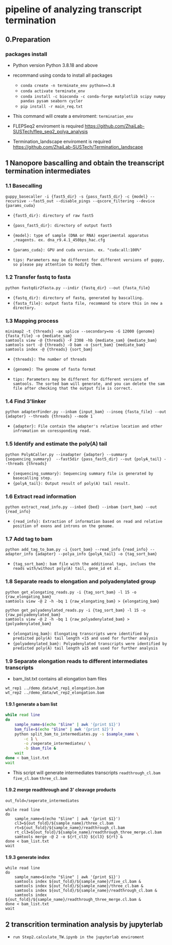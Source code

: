 # pipeline of analyzing transcript termination 

## 0.Preparation
### packages install

- Python version
Python 3.8.18 and above


- recommand using conda to install all packages

  - `conda create -n terminate_env python==3.8`
  - `conda activate terminate_env`
  - `conda install -c bioconda -c conda-forge matplotlib scipy numpy pandas pysam seaborn cycler` 
  - `pip install -r main_req.txt`



- This command will create a enviroment: `termination_env`

- FLEPSeq2 enviroment is required
  https://github.com/ZhaiLab-SUSTech/flep_seq2_polya_analysis

- Termination_landscape enviroment is required
  https://github.com/ZhaiLab-SUSTech/Termination_landscape

## 1 Nanopore bascalling and obtain the treanscript termination intermediates

### 1.1 Basecalling
```shell
guppy_basecaller -i {fast5_dir} -s {pass_fast5_dir} -c {model} --recursive --fast5_out --disable_pings --qscore_filtering --device {params_cuda}
```

- `{fast5_dir}: directory of raw fast5`
- `{pass_fast5_dir}: directory of output fast5`
- `{model}: type of sample (DNA or RNA) experimental apparatus ,reagents. ex. dna_r9.4.1_450bps_hac.cfg`
- `{params_cuda}: GPU and cuda version. ex. "cuda:all:100%"`

- `tips: Parameters may be different for different versions of guppy, so please pay attention to modify them.`



### 1.2 Transfer fastq to fasta
```shell
python fastqdir2fasta.py --indir {fastq_dir} --out {fasta_file}
```

- `{fastq_dir}: directory of fastq, generated by bascalling.`
- `{fasta_file}: output fasta file, recommand to store this in new a directory.`



### 1.3 Mapping process
```shell
minimap2 -t {threads} -ax splice --secondary=no -G 12000 {genome} {fasta_file} -o {mediate_sam}
samtools view -@ {threads} -F 2308 -hb {mediate_sam} {mediate_bam}
samtools sort -@ {threads} -O bam -o {sort_bam} {mediate_bam}
samtools index -@ {threads} {sort_bam}
```

- `{threads}: The number of threads`
- `{genome}: The genome of fasta format`

- `tips: Parameters may be different for different versions of samtools. The sorted bam will generate, and you can delete the sam file after checking that the output file is correct.`



### 1.4 Find 3'linker
```shell
python adapterFinder.py --inbam {input_bam} --inseq {fasta_file} --out {adapter} --threads {threads} --mode 1
```

- `{adapter}: File contain the adapter's relative location and other infromation on coressponding read.`



### 1.5 Identify and estimate the poly(A) tail
```shell
python PolyACaller.py --inadapter {adapter} --summary {sequencing_summary}  --fast5dir {pass_fast5_dir} --out {polyA_tail} --threads {threads}
```

- `{sequencing_summary}: Sequencing summary file is generated by basecalling step.`
- `{polyA_tail}: Output result of poly(A) tail result.`



### 1.6 Extract read information
```shell
python extract_read_info.py --inbed {bed} --inbam {sort_bam} --out {read_info}
```

- `{read_info}: Extraction of information based on read and relative position of exons and introns on the genome.`



### 1.7 Add tag to bam
```shell
python add_tag_to_bam.py -i {sort_bam} --read_info {read_info} --adapter_info {adapter} --polya_info {polyA_tail} -o {tag_sort_bam}
```

- `{tag_sort_bam}: bam file with the additional tags, inclues the reads with/without poly(A) tail, gene_id et al.`



### 1.8 Separate reads to elongation and polyadenylated group
```shell
python get_elongating_reads.py -i {tag_sort_bam} -l 15 -o {raw_elongating_bam}
samtools view -@ 2 -h -bq 1 {raw_elongating_bam} > {elongating_bam}

python get_polyadenylated_reads.py -i {tag_sort_bam} -l 15 -o {raw_polyadenylated_bam}
samtools view -@ 2 -h -bq 1 {raw_polyadenylated_bam} > {polyadenylated_bam}
```

- `{elongating_bam}: Elongating transcripts were identified by predicted poly(A) tail length <15 and used for further analysis`
- `{polyadenylated_bam}: Polyadenylated transcripts were identified by predicted poly(A) tail length ≥15 and used for further analysis`



### 1.9 Separate elongation reads to different intermediates transcripts

- bam_list.txt contains all elongation bam files

```text
wt_rep1 ../demo_data/wt_rep1_elongation.bam
wt_rep2 ../demo_data/wt_rep2_elongation.bam
```

#### 1.9.1 generate a bam list
```sh
while read line
do
    sample_name=$(echo "$line" | awk '{print $1}')
    bam_file=$(echo "$line" | awk '{print $2}')
    python split_bam_to_intermediates.py -s $sample_name \
        -c 1 \
        -o /seperate_intermediates/ \
        -b $bam_file &
    wait
done < bam_list.txt
wait 
```
- This script will generate intermediates transcripts
    `readthrough_cl.bam`
    `five_cl.bam`
    `three_cl.bam`

#### 1.9.2 merge readthrough and 3' cleavage products

```shell
out_fold=/seperate_intermediates

while read line
do
    sample_name=$(echo "$line" | awk '{print $1}')
    cl3=${out_fold}/${sample_name}/three_cl.bam
    rt=${out_fold}/${sample_name}/readthrough_cl.bam
    rt_cl3=${out_fold}/${sample_name}/readthrough_three_merge.cl.bam
    samtools merge -@ 2 -o ${rt_cl3} ${cl3} ${rt} &
done < bam_list.txt
wait
```

#### 1.9.3 generate index

```shell
while read line
do
    sample_name=$(echo "$line" | awk '{print $1}')
    samtools index ${out_fold}/${sample_name}/five_cl.bam &
    samtools index ${out_fold}/${sample_name}/three_cl.bam &
    samtools index ${out_fold}/${sample_name}/readthrough_cl.bam &
    samtools index ${out_fold}/${sample_name}/readthrough_three_merge.cl.bam &
done < bam_list.txt
wait
```



## 2 transcrition termination analysis by jupyterlab
- `run Step2.calculate_TW.ipynb in the jupyterlab enviroment`
